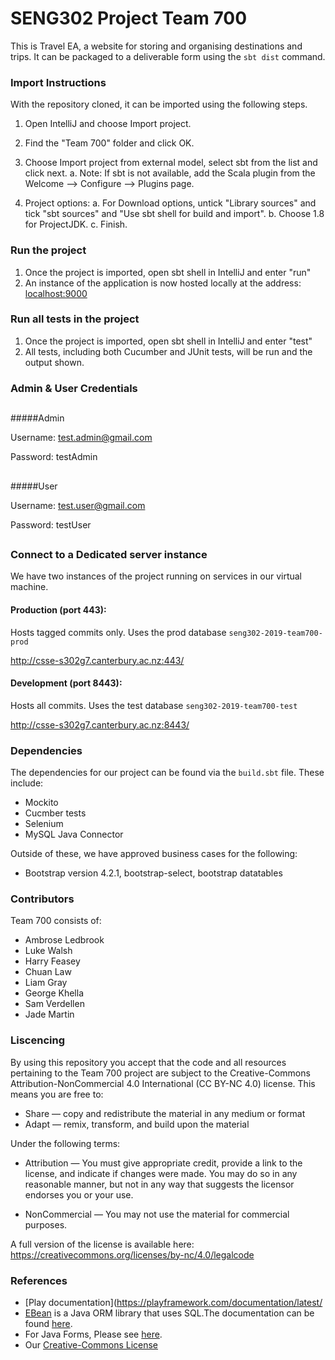 # SENG302 Project Team 700
This is Travel EA, a website for storing and organising destinations and trips.
It can be packaged to a deliverable form using the `sbt dist` command.

### Import Instructions
With the repository cloned, it can be imported using the following steps.

1. Open IntelliJ and choose Import project.

2. Find the "Team 700" folder and click OK.

3. Choose Import project from external model, select sbt from the list and click next.
   a. Note: If sbt is not available, add the Scala plugin from the Welcome --> Configure --> Plugins page.

4. Project options:
    a. For Download options, untick "Library sources" and tick "sbt sources" and "Use sbt shell for build and import".
    b. Choose 1.8 for ProjectJDK.
    c. Finish. 

### Run the project

1. Once the project is imported, open sbt shell in IntelliJ and enter "run"
2. An instance of the application is now hosted locally at the address: <localhost:9000>


### Run all tests in the project
1. Once the project is imported, open sbt shell in IntelliJ and enter "test"
2. All tests, including both Cucumber and JUnit tests, will be run and the output shown.

### Admin & User Credentials

##

#####Admin

Username: test.admin@gmail.com

Password: testAdmin

## 
 
#####User

Username: test.user@gmail.com

Password: testUser

##

### Connect to a Dedicated server instance

We have two instances of the project running on services in our virtual machine.

#### Production (port 443):

Hosts tagged commits only. Uses the prod database `seng302-2019-team700-prod`

<http://csse-s302g7.canterbury.ac.nz:443/>

#### Development (port 8443):

Hosts all commits. Uses the test database `seng302-2019-team700-test`

<http://csse-s302g7.canterbury.ac.nz:8443/>

### Dependencies
The dependencies for our project can be found via the `build.sbt` file. These include:
 * Mockito
 * Cucmber tests
 * Selenium
 * MySQL Java Connector
 
 Outside of these, we have approved business cases for the following:
 * Bootstrap version 4.2.1, bootstrap-select, bootstrap datatables

### Contributors
Team 700 consists of:
* Ambrose Ledbrook
* Luke Walsh
* Harry Feasey
* Chuan Law
* Liam Gray
* George Khella
* Sam Verdellen
* Jade Martin 

### Liscencing
By using this repository you accept that the code and all resources pertaining to the Team 700 project
are subject to the Creative-Commons Attribution-NonCommercial 4.0 International (CC BY-NC 4.0) license.
This means you are free to:
 *  Share — copy and redistribute the material in any medium or format
 *  Adapt — remix, transform, and build upon the material 
 
 Under the following terms:
* Attribution — You must give appropriate credit, provide a link to the license, and indicate if changes were made. You may do so in any reasonable manner, but not in any way that suggests the licensor endorses you or your use.

* NonCommercial — You may not use the material for commercial purposes. 

A full version of the license is available here: <https://creativecommons.org/licenses/by-nc/4.0/legalcode>


### References
* [Play documentation](https://playframework.com/documentation/latest/
* [EBean](https://www.playframework.com/documentation/latest/JavaEbean) is a Java ORM library that uses SQL.The documentation can be found [here](https://ebean-orm.github.io/).
* For Java Forms, Please see [here](<https://playframework.com/documentation/latest/JavaForms>).
* Our [Creative-Commons License](https://creativecommons.org/licenses/by-nc/4.0/legalcode)




